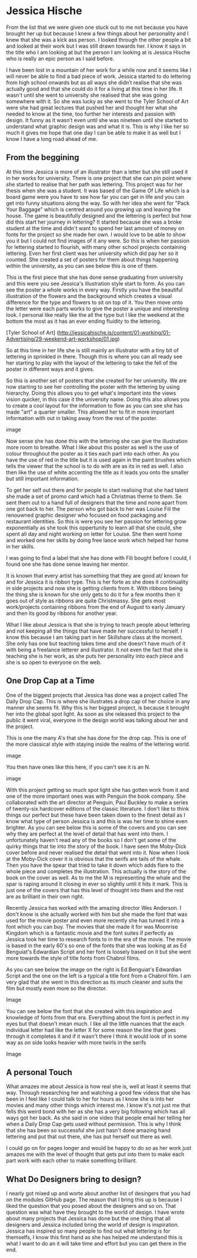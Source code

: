 Jessica Hische
======

From the list that we were given one stuck out to me not because you have brought her up but because I knew a few things about her personality and I knew that she was a kick ass person. I looked through the other people a bit and looked at their work but I was still drawn towards her. I know it says in the title who I am looking at but the person I am looking at is Jessica Hische who is really an epic person as I said before. 

I have been lost in a mountain of her work for a while now and it seems like I will never be able to find a bad piece of work. Jessica started to do lettering from high school onwards but as all ways she didn’t realise that she was actually good and that she could do it for a living at this time in her life. It wasn't until she went to university she realised that she was going somewhere with it. So she was lucky as she went to the Tyler School of Art were she had great lectures that pushed her and thought her what she needed to know at the time, too further her interests and passion with design. It funny as it wasn’t even until she was nineteen until she started to understand what graphic design was and what it is. This is why I like her so much it gives me hope that one day I can be able to make it as well but I know I have a long road ahead of me.

From the beggining
------------------

At this time Jessica is more of an illustrator than a letter but she still used it in her works for university. There is one project that she can pin point where she started to realise that her path was lettering. This project was for her thesis when she was a student. It was based of the Game Of Life which is a board game were you have to see how far you can get in life and you can get into funny situations along the way. So with her idea she went for "Pack Your Baggage" which is centred around you growing up and leaving the house. The game is beautifully designed and the lettering is perfect but how did this start her journey in lettering? It started because she was a broke student at the time and didn't want to spend her last amount of money on fonts for the project so she made her own. I would love to be able to show you it but I could not find images of it any were. So this is when her passion for lettering started to flourish, with many other school projects containing lettering. Even her first client was her university which did pay her so it counted. She created a set of posters for them about things happening within the university, as you can see below this is one of them.

This is the first piece that she has done sense graduating from university and this were you see Jessica's illustration style start to form. As you can see the poster a whole works in every way. Firstly you have the beautiful illustration of the flowers and the background which creates a visual difference for the type and flowers to sit on top of it. You then move onto the letter were each parts works to give the poster a unique and interesting look. I personal like really like the all the type but I like the weekend at the bottom the most as it has an ever ending fluidity to the lettering. 

[Tyler School of Art] (http://jessicahische.is/content/01-working/01-Advertising/29-weekend-art-workshop/01.jpg)

So at this time in her life she is still mainly an illustrator with a tiny bit of lettering in sprinkled in there. Though this is where you can all ready see her starting to play with the layout of the lettering to take the fell of the poster in different ways and it gives.

So this is another set of posters that she created for her university. We are now starting to see her controlling the poster with the lettering by using hierarchy. Doing this allows you to get what's important into the views vision quicker, in this case it the university name. Doing this also allows you to create a cool layout for the information to flow as you can see she has made "art" a quarter smaller. This allowed her to fit in more important information with out in taking away from the rest of the poster.


image

 
Now sense she has done this with the lettering she can give the illustration more room to breathe. What I like about this poster as well is the use of colour throughout the poster as it ties each part into each other. As you have the use of red in the title but it is used again in the paint brushes which tells the viewer that the school is to do with are as its in red as well. I also then like the use of white accenting the title as it leads you onto the smaller but still important information.


To get her self out there and for people to start realising that she had talent she made a set of promo card which had a Christmas theme to them. Se sent them out to a hand full of designers that the time and none apart from one got back to her. The person who got back to her was Louise Fili the renouwned graphic designer who focused on food packaging and restaurant identities. So this is were you see her passion for lettering grow exponentially as she took this oppertunity to learn all that she could, she spent all day and night working on letter for Louise. She then went home and worked one her skills by doing free lance work which helped her home in her skills.

I was going to find a label that she has done with Fili bought before I could, I found one she has done sense leaving her mentor. 

It is known that every artist has something that they are good at/ known for and for Jessica it is ribbon type. This is her forte as she does it continuality in side projects and now she is getting clients from it. With ribbons being the thing she is known for she only gets to do it for a few months then it goes out of style as ribbons are quite Christmassy. She gets most work/projects containing ribbons from the end of August to early January and then its good by ribbons for another year.

What I like about Jessica is that she is trying to teach people about lettering and not keeping all the things that have made her successful to herself. I know this because I am taking part in her Skillshare class at the moment. She only has one but teaching takes time and she doesn't have much of it with being a freelance letterer and illustrator. It not even the fact that she is teaching she is her work, as she puts her personality into each piece and she is so open to everyone on the web.


One Drop Cap at a Time
----------------------

One of the biggest projects that Jessica has done was a project called The Daily Drop Cap. This is where she illustrates a drop cap of her choice in any manner she seems fit. Why this is her biggest project, is because it brought her into the global spot light. As soon as she released this project to the public it went viral, everyone in the design world was talking about her and the project. 

This is one the many A's that she has done for the drop cap. This is one of the more classical style with staying inside the realms of the lettering world.

image

You then have ones like this here, if you can't see it is an N.

image

With this project getting so much spot light she has gotten work from it and one of the more important ones was with Penguin the book company. She collaborated with the art director at Penguin, Paul Buckley to make a series of twenty-six hardcover editions of the classic literature. I don't like to think things our perfect but these have been taken down to the finest detail as I know what type of person Jessica is and this is was her time to shine even brighter. As you can see below this is some of the covers and you can see why they are perfect at the level of detail that has went into them. I unfortunately haven't read any of the books so I don't get some of the quirky things that tie into the story of the book. I have seen the Moby-Dick cover before and never realised the detail that went into it. Now when I look at the Moby-Dick cover it is obvious that the serifs are tails of the whale. Then you have the spear that tried to take it down which adds flare to the whole piece and completes the illustration. This actually is the story of the book on the cover as well. As to me the M is representing the whale and the spar is raping around it closing in ever so slightly until it hits it mark. This is just one of the covers that has this level of thought into them and the rest are as brilliant in their own right.


Recently Jessica has worked with the amazing director Wes Anderson. I don't know is she actually worked with him but she made the font that was used for the movie poster and even more recently she has turned it into a font which you can buy. The movies that she made it for was Moonrise Kingdom which is a fantastic movie and the font suites if perfectly as Jessica took her time to research fonts to in the era of the movie. The movie is based in the early 60's so one of the fonts that she was looking at as Ed Benguiat's Edwardian Script and her font is loosely based on it but she went more towards the style of title fonts from Chabrol films.

As you can see below the image on the right is Ed Benguiat's Edwardian Script and the one on the left is a typical a title font from a Chabrol film. I am very glad that she went in this direction as its much cleaner and suits the film but mostly even more so the director. 

Image

You can see below the font that she created with this inspiration and knowledge of fonts from that era. Everything about the font is perfect in my eyes but that doesn't mean much. I like all the little nuances that the each individual letter had like the letter X for some reason the line that goes through it completes it and if it wasn't there I think it would look of in some way as on side looks heavier with more twirls in the serifs 

Image


A personal Touch
----------------

What amazes me about Jessica is how real she is, well at least it seems that way. Through researching her and watching a good few videos that she has been in I feel like I could talk to her for hours as I know she is into her movies and many other things which interest me. I know it's not just me that fells this weird bond with her as she has a very big following which has all ways got her back. As she said in one video that people email her telling her when a Daily Drop Cap gets used without permission. This is why I think that she has been so successful she just hasn't done amazing hand lettering and put that out there, she has put herself out there as well.

I could go on for pages longer and would be happy to do so as her work just amazes me with the level of thought that gets put into them to make each part work with each other to make something brilliant. 

What Do Designers bring to design?
---------------------------------

I nearly got mixed up and worte about another list of desingers that you had on the modules GitHub page. The reason that I bring this up is because I liked the question that you posed about the designers and so on. That question was what have they brought to the world of design. I have wrote about many projects that Jessica has done but the one thing that all designers and Jessica included bring the world of design is inspiration. Jessica has inspired so many people to find out what lettering is for themselfs, I know this first hand as she has helped me understand this is what I want to do an it will take time and effort but you can get there in the end. 
